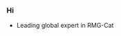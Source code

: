 ### Hi

- Leading global expert in RMG-Cat

<!--
**mazeau/mazeau** is a ✨ _special_ ✨ repository because its `README.md` (this file) appears on your GitHub profile.
